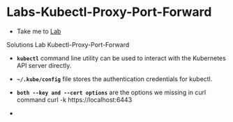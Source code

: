 # Labs-Kubectl-Proxy-Port-Forward
  - Take me to [Lab](https://kodekloud.com/courses/1378608/lectures/31704387)

Solutions Lab Kubectl-Proxy-Port-Forward

  - **`kubectl`** command line utility can be used to interact with the Kubernetes API server directly.

  - **`~/.kube/config`** file stores the authentication credentials for kubectl.

- **`both --key and --cert options`** are the options we missing in curl command curl -k https://localhost:6443

- 
